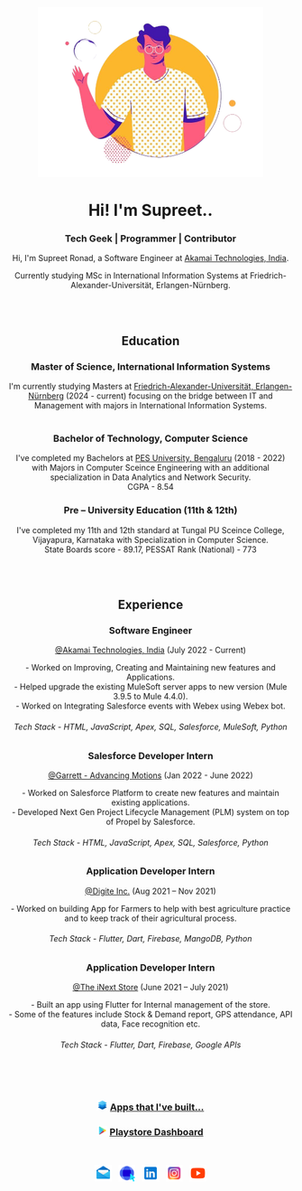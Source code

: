<div align="center">
<img src="https://github.com/SupreetRonad/SupreetRonad/blob/main/hi.png" width="400"><br>
<h1>Hi! I'm Supreet.. </h1>
<h3>Tech Geek | Programmer | Contributor</h3>


Hi, I'm Supreet Ronad, a Software Engineer at [Akamai Technologies, India](https://www.akamai.com/).

Currently studying MSc in International Information Systems at Friedrich-Alexander-Universität, Erlangen-Nürnberg.

<br/><br/>

## Education

### Master of Science, International Information Systems
I'm currently studying Masters at [Friedrich-Alexander-Universität, Erlangen-Nürnberg](https://www.fau.de/) (2024 - current) focusing on the bridge between IT and Management with majors in International Information Systems. <br/>
<br/>

### Bachelor of Technology, Computer Science
I've completed my Bachelors at [PES University, Bengaluru](https://pes.edu/) (2018 - 2022) with Majors in Computer Sceince Engineering with an additional specialization in Data Analytics and Network Security. <br/>
CGPA - 8.54
<br/>

### Pre – University Education (11th & 12th)
I've completed my 11th and 12th standard at Tungal PU Sceince College, Vijayapura, Karnataka with Specialization in Computer Science. <br/> State Boards score - 89.17, PESSAT Rank (National) - 773

<br/><br/>

## Experience
### Software Engineer 
[@Akamai Technologies, India](https://www.akamai.com/) (July 2022 - Current) <br/>
<div> 
  - Worked on Improving, Creating and Maintaining new features and Applications. <br/>
  - Helped upgrade the existing MuleSoft server apps to new version (Mule 3.9.5 to Mule 4.4.0). <br/>
  - Worked on Integrating Salesforce events with Webex using Webex bot.
</div>

<h6>Tech Stack - HTML, JavaScript, Apex, SQL, Salesforce, MuleSoft, Python</h6>

### Salesforce Developer Intern 
[@Garrett - Advancing Motions](https://www.garrettmotion.com/) (Jan 2022 - June 2022) <br/>
<div> 
  - Worked on Salesforce Platform to create new features and maintain existing applications. <br/>
  - Developed Next Gen Project Lifecycle Management (PLM) system on top of Propel by Salesforce.
</div>

<h6>Tech Stack - HTML, JavaScript, Apex, SQL, Salesforce, Python</h6>

### Application Developer Intern 
[@Digite Inc.](https://www.digite.com/) (Aug 2021 – Nov 2021) <br/>
<div> 
  - Worked on building App for Farmers to help with best agriculture practice and to keep track of their agricultural process.
</div>

<h6>Tech Stack - Flutter, Dart, Firebase, MangoDB, Python</h6>

### Application Developer Intern 
[@The iNext Store](https://www.digite.com/) (June 2021 – July 2021) <br/>
<div> 
  - Built an app using Flutter for Internal management of the store. <br/>
  - Some of the features include Stock & Demand report, GPS attendance, API data, Face recognition etc.
</div>

<h6>Tech Stack - Flutter, Dart, Firebase, Google APIs</h6>

<br/><br/>
### <a href="https://drive.google.com/drive/folders/1Q_7CsLuHp1WM1Gpf9f7YwWtv8PVWpBsM?usp=sharing"><img src="icons/apps.png" width="19" title="Apps" /></a> [Apps that I've built...](https://drive.google.com/drive/folders/1Q_7CsLuHp1WM1Gpf9f7YwWtv8PVWpBsM?usp=sharing)

### <a href="https://play.google.com/store/apps/dev?id=5636646902925498070"><img src="icons/playstore.png" width="17" title="Playstore" /></a> [Playstore Dashboard](https://play.google.com/store/apps/dev?id=5636646902925498070)
<br/>
<p>
  <a href="mailto:suppironad@gmail.com"><img src="icons/mail.png" width="30" title="Gmail"/></a> &nbsp  
  <a href="https://supreetronad.github.io/web_portal/"><img src="icons/portfolio1.png" width="30" title="Portfolio" /></a> &nbsp 
  <a href="https://www.linkedin.com/in/supreet-ronad/"><img src="icons/linkedin.png" width="30" title="LinkedIn" /></a> &nbsp 
  <a href="https://www.instagram.com/supreetronad/"><img src="icons/instagram.png" width="30" title="Instagram" /></a> &nbsp 
  <a href="https://www.youtube.com/channel/UC0ahUe7606gvjh6rKZO1pHQ"><img src="icons/youtube.png" width="30" title="Youtube" /></a>
</p>
</div>
